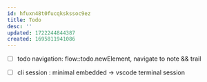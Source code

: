 ```yaml
---
id: hfuxn48t0fucqkskssoc9ez
title: Todo
desc: ''
updated: 1722244844387
created: 1695811941086
---
```


- [ ] todo navigation: flow::todo.newElement, navigate to note && trail

- [ ] cli session : minimal embedded -> vscode terminal session